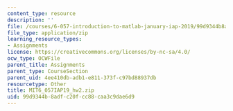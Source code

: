 ```yaml
---
content_type: resource
description: ''
file: /courses/6-057-introduction-to-matlab-january-iap-2019/99d9344b8adfc20fcc88caa3c9dae6d9_MIT6_057IAP19_hw2.zip
file_type: application/zip
learning_resource_types:
- Assignments
license: https://creativecommons.org/licenses/by-nc-sa/4.0/
ocw_type: OCWFile
parent_title: Assignments
parent_type: CourseSection
parent_uid: 4ee410db-adb1-e811-373f-c97bd88937db
resourcetype: Other
title: MIT6_057IAP19_hw2.zip
uid: 99d9344b-8adf-c20f-cc88-caa3c9dae6d9
---
```

